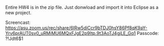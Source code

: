 Entire HW4 is in the zip file. Just donwload and import it into Eclipse as a new project.

Screencast:
https://asu.zoom.us/rec/share/6IRw5diCcr9bTDJ0hsY86Pf8qK9aY-Yrv6prAUT0sv0_uRMiMU6MQxFJgE2p9Itp.9t3AoTJ4gjLE_Gq1 
Passcode: ?!Jdt6$1
